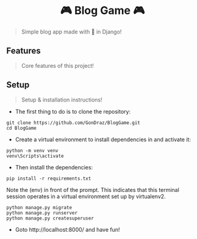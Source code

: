<h1 align="center" >🎮 Blog Game 🎮</h1>

> Simple blog app made with 💖 in Django!



## Features

> Core features of this project!


## Setup

> Setup & installation instructions!

- The first thing to do is to clone the repository:
```
git clone https://github.com/GonDraz/BlogGame.git
cd BlogGame
```

- Create a virtual environment to install dependencies in and activate it:
```
python -m venv venv
venv\Scripts\activate
```

- Then install the dependencies:
```
pip install -r requirements.txt
```

Note the (env) in front of the prompt. This indicates that this terminal session operates in a virtual environment set up by virtualenv2.
```
python manage.py migrate
python manage.py runserver
python manage.py createsuperuser
```

- Goto http://localhost:8000/ and have fun!


